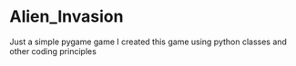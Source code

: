 # Alien_Invasion
Just a simple pygame game
I created this game using python classes and other coding principles 
